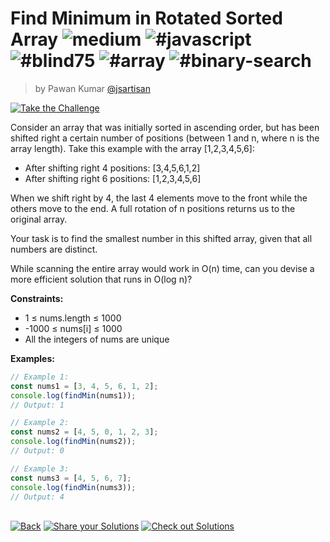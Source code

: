 <!--info-header-start--><h1>Find Minimum in Rotated Sorted Array <img src="https://img.shields.io/badge/-medium-d9901a" alt="medium"/> <img src="https://img.shields.io/badge/-%23javascript-999" alt="#javascript"/> <img src="https://img.shields.io/badge/-%23blind75-999" alt="#blind75"/> <img src="https://img.shields.io/badge/-%23array-999" alt="#array"/> <img src="https://img.shields.io/badge/-%23binary--search-999" alt="#binary-search"/></h1><blockquote><p>by Pawan Kumar <a href="https://github.com/jsartisan" target="_blank">@jsartisan</a></p></blockquote><p><a href="https://frontend-challenges.com/challenges/219-find-minimum-in-rotated-sorted-array" target="_blank"><img src="https://img.shields.io/badge/-Take%20the%20Challenge-0d99ff?logo=javascript&logoColor=white" alt="Take the Challenge"/></a> </p><!--info-header-end-->

Consider an array that was initially sorted in ascending order, but has been shifted right a certain number of positions (between 1 and n, where n is the array length). Take this example with the array [1,2,3,4,5,6]:

- After shifting right 4 positions: [3,4,5,6,1,2]
- After shifting right 6 positions: [1,2,3,4,5,6]

When we shift right by 4, the last 4 elements move to the front while the others move to the end. A full rotation of n positions returns us to the original array.

Your task is to find the smallest number in this shifted array, given that all numbers are distinct.

While scanning the entire array would work in O(n) time, can you devise a more efficient solution that runs in O(log n)?

**Constraints:**
- 1 ≤ nums.length ≤ 1000
- -1000 ≤ nums[i] ≤ 1000
- All the integers of nums are unique

**Examples:**

```typescript
// Example 1:
const nums1 = [3, 4, 5, 6, 1, 2];
console.log(findMin(nums1));
// Output: 1

// Example 2:
const nums2 = [4, 5, 0, 1, 2, 3];
console.log(findMin(nums2));
// Output: 0

// Example 3:
const nums3 = [4, 5, 6, 7];
console.log(findMin(nums3));
// Output: 4
```


<!--info-footer-start--><br><a href="../../README.md" target="_blank"><img src="https://img.shields.io/badge/-Back-grey" alt="Back"/></a> <a href="https://github.com/jsartisan/frontend-challenges/issues/new?template=answer.md&labels=answer,219,undefined&title=219%20-%20Find%20Minimum%20in%20Rotated%20Sorted%20Array%20-%20undefined&body=" target="_blank"><img src="https://img.shields.io/badge/-Share%20your%20Solutions-teal" alt="Share your Solutions"/></a> <a href="https://github.com/jsartisan/frontend-challenges/issues?q=label%3A219+label%3Aanswer+sort%3Areactions-%2B1-desc" target="_blank"><img src="https://img.shields.io/badge/-Check%20out%20Solutions-de5a77?logo=awesome-lists&logoColor=white" alt="Check out Solutions"/></a> <!--info-footer-end-->